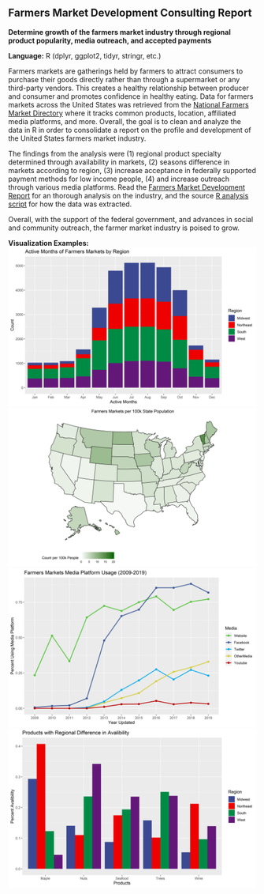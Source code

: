 ## Farmers Market Development Consulting Report
**Determine growth of the farmers market industry through regional product popularity, media outreach, and accepted payments**

**Language:** R (dplyr, ggplot2, tidyr, stringr, etc.) <br/>

Farmers markets are gatherings held by farmers to attract consumers to purchase their goods directly rather than through a supermarket or any third-party vendors. This creates a healthy relationship between producer and consumer and promotes confidence in healthy eating. Data for farmers markets across the United States was retrieved from the [National Farmers Market Directory](https://www.ams.usda.gov/local-food-directories/farmersmarkets) where it tracks common products, location, affiliated media platforms, and more. Overall, the goal is to clean and analyze the data in R in order to consolidate a report on the profile and development of the United States farmers market industry.

The findings from the analysis were (1) regional product specialty determined through availability in markets, (2) seasons difference in markets according to region, (3) increase acceptance in federally supported payment methods for low income people, (4) and increase outreach through various media platforms. Read the [Farmers Market Development Report](https://github.com/albechen/farmers-market-development/blob/master/famers_market_development_report.pdf) for an thorough analysis on the industry, and the source [R analysis script](https://github.com/albechen/farmers-market-development/blob/master/famers_market_development_analysis.R) for how the data was extracted.

Overall, with the support of the federal government, and advances in social and community outreach, the farmer market industry is poised to grow.

**Visualization Examples:**
![alt text](/images/active_months_per_region.png "active_months_per_region")
![alt text](/images/fm_per_state_pop.png "fm_per_state_pop") 
![alt text](/images/media_percent_year.png "media_percent_year") 
![alt text](/images/goods_speciality.png "goods_speciality")
